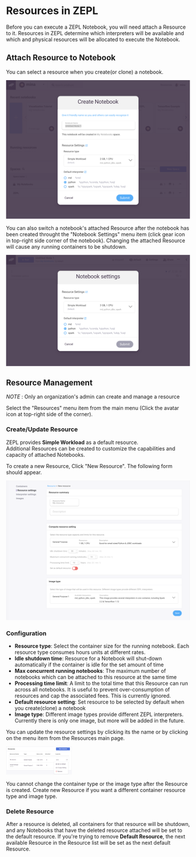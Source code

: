 <h1>Resources in ZEPL</h1>

Before you can execute a ZEPL Notebook, you will need attach a Resource to it. Resources in ZEPL determine which interpreters will be available and which and physical resources will be allocated to execute the Notebook.

## Attach Resource to Notebook

You can select a resource when you create(or clone) a notebook. 

<img src="../../img/create_new_notebook.png" class="image-box big-img" />

You can also switch a notebook's attached Resource after the notebook has been created throught the "Notebook Settings" menu item (click gear icon in top-right side corner of the notebook).
Changing the attached Resource will cause any running containers to be shutdown.

<img src="../../img/notebook_settings.png" class="image-box big-img" />

<br>

## Resource Management
<span class="note-font"> *NOTE* : Only an organization's admin can create and manage a resource  

Select the "Resources" menu item from the main menu (Click the avatar icon at top-right side of the corner).

### Create/Update Resource
ZEPL provides **Simple Workload** as a default resource. <br/>
Additional Resources can be created to customize the capabilities and capacity of attached Notebooks.

To create a new Resource, Click "New Resource". The following form should appear.

<img src="../../img/new_resource.png" width="650px" class="image-box big-img" />

<br>

### Configuration

  - **Resource type**: Select the container size for the running notebook. Each resource type consumes hours units at different rates.
  - **Idle shutdown time**: Resource for a Notebook will shut-down automatically if the container is idle for the set amount of time
  - **Max concurrent running notebooks**: The maximum number of notebooks which can be attached to this resource at the same time
  - **Processing time limit**: A limit to the total time that this Resource can run across all notebooks. It is useful to prevent over-consumption of resources and cap the associated fees. This is currently ignored.
  - **Default resource setting**: Set resource to be selected by default when you create(clone) a notebook 
  - **Image type**: Different image types provide different ZEPL interpreters. Currently there is only one image, but more will be added in the future.

You can update the resource settings by clicking its the name or by clicking on the menu item from the Resources main page.

<img src="../../img/resource_menu.png" width="180px" class="image-box small-img" />

You cannot change the container type or the image type after the Resource is created.
Create new Resource if you want a different container resource type and image type.
<br>
### Delete Resource

After a resource is deleted, all containers for that resource will be shutdown, and any Notebooks that have the deleted resource attached will be set to the default resource.
If you're trying to remove **Default Resource**, the next available Resource in the Resource list will be set as the next default Resource.

